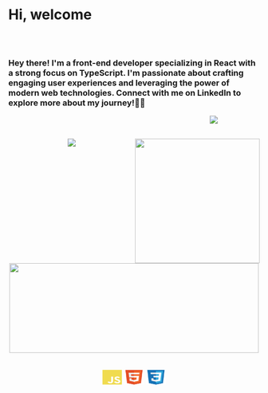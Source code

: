 ### <h1>Hi, welcome</h1>

##
<div> 
    <br>
    <h3> Hey there! I'm a front-end developer specializing in React with a strong focus on TypeScript. I'm passionate about crafting engaging user experiences and leveraging the power of modern web technologies. Connect with me on LinkedIn to explore more about my journey!👨‍💻</h3>
    <img align="right" heigth="100px" width="100px" src="https://cdn.jsdelivr.net/gh/devicons/devicon/icons/react/react-original.svg" />
    <br>
</div>

##


<div align="center">
    
  <img align="right" width="250px" height="250px" src="https://media.giphy.com/media/bGgsc5mWoryfgKBx1u/giphy.gif">

  <a href="https://www.linkedin.com/in/ericmli/"><img heigth="200px" width="200px" src="https://cdn.jsdelivr.net/gh/devicons/devicon/icons/linkedin/linkedin-original-wordmark.svg" /></a>
    
</div>
<br/>
<br/>
<div style="display: inline_block" align="center">
  <img height="180em" width="500em"  align="center" src="https://github-readme-stats.vercel.app/api/top-langs/?username=ericmli&layout=compact&langs_count=7&theme=react" />
</div>
 <br>
<div  align="center"> 
  <div style="display: inline_block"><br>
  <img align="center" alt="Rafa-Js" height="30" width="40" src="https://raw.githubusercontent.com/devicons/devicon/master/icons/javascript/javascript-plain.svg">
  <img align="center" alt="HTML" height="30" width="40" src="https://raw.githubusercontent.com/devicons/devicon/master/icons/html5/html5-original.svg">
  <img align="center" alt="CSS" height="30" width="40" src="https://raw.githubusercontent.com/devicons/devicon/master/icons/css3/css3-original.svg">
  </div>
</div>
